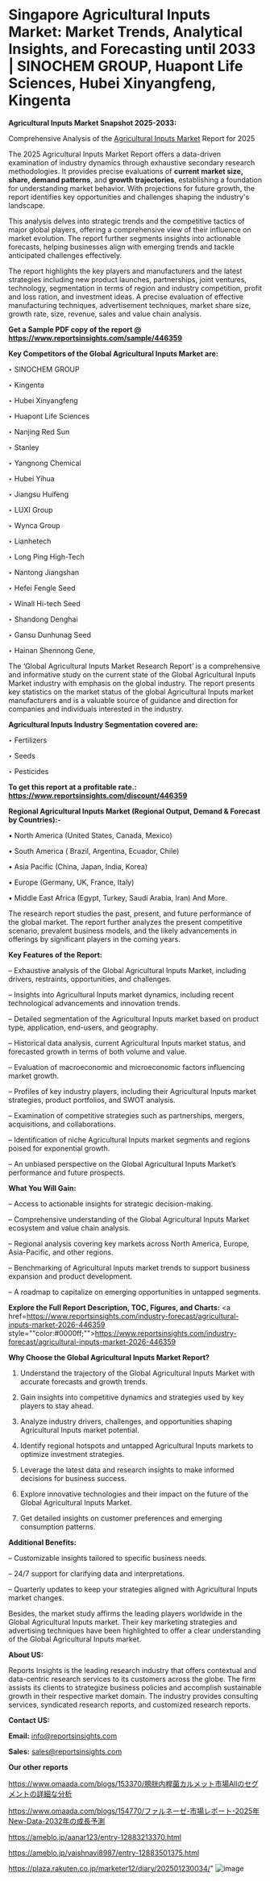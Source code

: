 # Singapore Agricultural Inputs Market: Market Trends, Analytical Insights, and Forecasting until 2033 | SINOCHEM GROUP, Huapont Life Sciences, Hubei Xinyangfeng, Kingenta

<strong>Agricultural Inputs Market Snapshot 2025-2033:</strong>

Comprehensive Analysis of the <a href=https://www.reportsinsights.com/sample/446359>Agricultural Inputs Market</a> Report for 2025

The 2025 Agricultural Inputs Market Report offers a data-driven examination of industry dynamics through exhaustive secondary research methodologies. It provides precise evaluations of <strong>current market size, share, demand patterns</strong>, and <strong>growth trajectories</strong>, establishing a foundation for understanding market behavior. With projections for future growth, the report identifies key opportunities and challenges shaping the industry's landscape.

This analysis delves into strategic trends and the competitive tactics of major global players, offering a comprehensive view of their influence on market evolution. The report further segments insights into actionable forecasts, helping businesses align with emerging trends and tackle anticipated challenges effectively.

The report highlights the key players and manufacturers and the latest strategies including new product launches, partnerships, joint ventures, technology, segmentation in terms of region and industry competition, profit and loss ration, and investment ideas. A precise evaluation of effective manufacturing techniques, advertisement techniques, market share size, growth rate, size, revenue, sales and value chain analysis.

<strong>Get a Sample PDF copy of the report @ <a href=https://www.reportsinsights.com/sample/446359 style=color:#0000ff;>https://www.reportsinsights.com/sample/446359</a></strong>

<strong>Key Competitors of the Global Agricultural Inputs Market are:</strong>

‣ SINOCHEM GROUP

‣ Kingenta

‣ Hubei Xinyangfeng

‣ Huapont Life Sciences

‣ Nanjing Red Sun

‣ Stanley

‣ Yangnong Chemical

‣ Hubei Yihua

‣ Jiangsu Huifeng

‣ LUXI Group

‣ Wynca Group

‣ Lianhetech

‣ Long Ping High-Tech

‣ Nantong Jiangshan

‣ Hefei Fengle Seed

‣ Winall Hi-tech Seed

‣ Shandong Denghai

‣ Gansu Dunhunag Seed

‣ Hainan Shennong Gene,

The ‘Global Agricultural Inputs Market Research Report’ is a comprehensive and informative study on the current state of the Global Agricultural Inputs Market industry with emphasis on the global industry. The report presents key statistics on the market status of the global Agricultural Inputs market manufacturers and is a valuable source of guidance and direction for companies and individuals interested in the industry.

<strong>Agricultural Inputs Industry Segmentation covered are:</strong>

‣ Fertilizers

‣ Seeds

‣ Pesticides

<strong>To get this report at a profitable rate.: <a href=https://www.reportsinsights.com/discount/446359 style=color:#0000ff;>https://www.reportsinsights.com/discount/446359</a></strong>

<strong>Regional Agricultural Inputs Market (Regional Output, Demand &amp; Forecast by Countries):-</strong>

• North America (United States, Canada, Mexico)

• South America ( Brazil, Argentina, Ecuador, Chile)

• Asia Pacific (China, Japan, India, Korea)

• Europe (Germany, UK, France, Italy)

• Middle East Africa (Egypt, Turkey, Saudi Arabia, Iran) And More.

The research report studies the past, present, and future performance of the global market. The report further analyzes the present competitive scenario, prevalent business models, and the likely advancements in offerings by significant players in the coming years.

<strong>Key Features of the Report:</strong>

– Exhaustive analysis of the Global Agricultural Inputs Market, including drivers, restraints, opportunities, and challenges.

– Insights into Agricultural Inputs market dynamics, including recent technological advancements and innovation trends.

– Detailed segmentation of the Agricultural Inputs market based on product type, application, end-users, and geography.

– Historical data analysis, current Agricultural Inputs market status, and forecasted growth in terms of both volume and value.

– Evaluation of macroeconomic and microeconomic factors influencing market growth.

– Profiles of key industry players, including their Agricultural Inputs market strategies, product portfolios, and SWOT analysis.

– Examination of competitive strategies such as partnerships, mergers, acquisitions, and collaborations.

– Identification of niche Agricultural Inputs market segments and regions poised for exponential growth.

– An unbiased perspective on the Global Agricultural Inputs Market’s performance and future prospects.

<strong>What You Will Gain:</strong>

– Access to actionable insights for strategic decision-making.

– Comprehensive understanding of the Global Agricultural Inputs Market ecosystem and value chain analysis.

– Regional analysis covering key markets across North America, Europe, Asia-Pacific, and other regions.

– Benchmarking of Agricultural Inputs market trends to support business expansion and product development.

– A roadmap to capitalize on emerging opportunities in untapped segments.

<strong>Explore the Full Report Description, TOC, Figures, and Charts:</strong>
<a href=https://www.reportsinsights.com/industry-forecast/agricultural-inputs-market-2026-446359 style=""color:#0000ff;"">https://www.reportsinsights.com/industry-forecast/agricultural-inputs-market-2026-446359</a>

<strong>Why Choose the Global Agricultural Inputs Market Report?</strong>

1. Understand the trajectory of the Global Agricultural Inputs Market with accurate forecasts and growth trends.

2. Gain insights into competitive dynamics and strategies used by key players to stay ahead.

3. Analyze industry drivers, challenges, and opportunities shaping Agricultural Inputs market potential.

4. Identify regional hotspots and untapped Agricultural Inputs markets to optimize investment strategies.

5. Leverage the latest data and research insights to make informed decisions for business success.

6. Explore innovative technologies and their impact on the future of the Global Agricultural Inputs Market.

7. Get detailed insights on customer preferences and emerging consumption patterns.

<strong>Additional Benefits:</strong>

– Customizable insights tailored to specific business needs.

– 24/7 support for clarifying data and interpretations.

– Quarterly updates to keep your strategies aligned with Agricultural Inputs market changes.

Besides, the market study affirms the leading players worldwide in the Global Agricultural Inputs market. Their key marketing strategies and advertising techniques have been highlighted to offer a clear understanding of the Global Agricultural Inputs market.

<strong><strong>About US</strong>:</strong>

Reports Insights is the leading research industry that offers contextual and data-centric research services to its customers across the globe. The firm assists its clients to strategize business policies and accomplish sustainable growth in their respective market domain. The industry provides consulting services, syndicated research reports, and customized research reports.

<strong>Contact US:</strong>

<p class=><b>Email:</b> <a href=mailto:info@reportsinsights.com>info@reportsinsights.com</a></p>
<p class=><b>Sales:</b> <a href=mailto:sales@reportsinsights.com>sales@reportsinsights.com</a></p>

<strong>Our other reports</strong>

<a href=https://www.omaada.com/blogs/153370/膀胱内桿菌カルメット市場Allのセグメントの詳細な分析>https://www.omaada.com/blogs/153370/膀胱内桿菌カルメット市場Allのセグメントの詳細な分析</a>

<a href=https://www.omaada.com/blogs/154770/ファルネーゼ-市場レポート-2025年New-Data-2032年の成長予測>https://www.omaada.com/blogs/154770/ファルネーゼ-市場レポート-2025年New-Data-2032年の成長予測</a>

<a href=https://ameblo.jp/aanar123/entry-12883213370.html>https://ameblo.jp/aanar123/entry-12883213370.html</a>

<a href=https://ameblo.jp/vaishnavi8987/entry-12883501375.html>https://ameblo.jp/vaishnavi8987/entry-12883501375.html</a>

<a href=https://plaza.rakuten.co.jp/marketer12/diary/202501230034/>https://plaza.rakuten.co.jp/marketer12/diary/202501230034/</a>"
![image](https://github.com/user-attachments/assets/e14108a5-224f-4ae7-b67e-f602d1d530f3)
